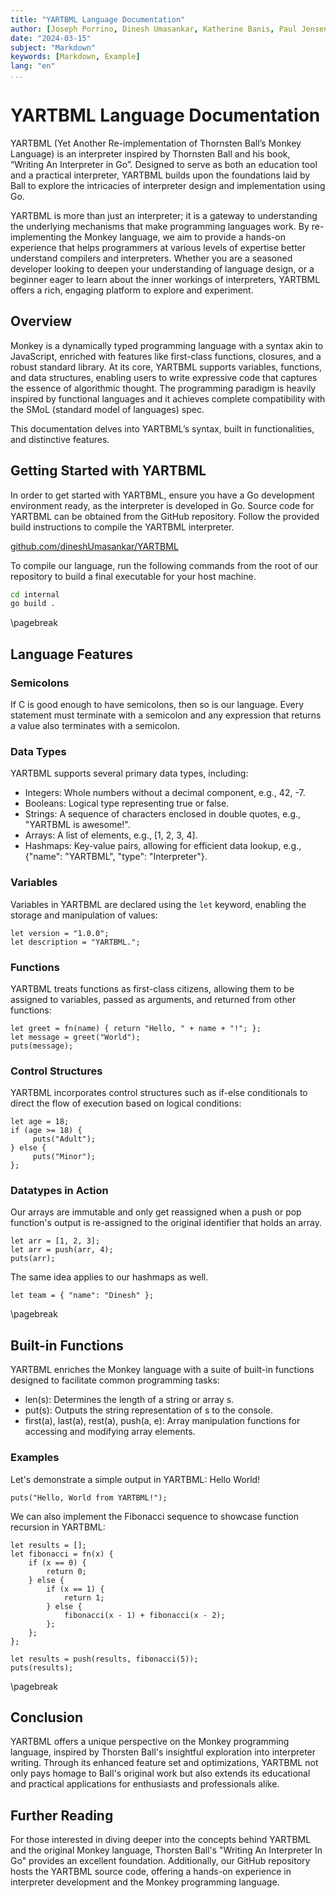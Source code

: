```yaml
---
title: "YARTBML Language Documentation"
author: [Joseph Porrino, Dinesh Umasankar, Katherine Banis, Paul Jensen]
date: "2024-03-15"
subject: "Markdown"
keywords: [Markdown, Example]
lang: "en"
...
```


# YARTBML Language Documentation

YARTBML (Yet Another Re-implementation of Thornsten Ball’s Monkey Language) is an interpreter inspired by Thornsten Ball and his book, “Writing An Interpreter in Go”. Designed to serve as both an education tool and a practical interpreter, YARTBML builds upon the foundations laid by Ball to explore the intricacies of interpreter design and implementation using Go. 

YARTBML is more than just an interpreter; it is a gateway to understanding the underlying mechanisms that make programming languages work. By re-implementing the Monkey language, we aim to provide a hands-on experience that helps programmers at various levels of expertise better understand compilers and interpreters. Whether you are a seasoned developer looking to deepen your understanding of language design, or a beginner eager to learn about the inner workings of interpreters, YARTBML offers a rich, engaging platform to explore and experiment.

## Overview

Monkey is a dynamically typed programming language with a syntax akin to JavaScript, enriched with features like first-class functions, closures, and a robust standard library. At its core, YARTBML supports variables, functions, and data structures, enabling users to write expressive code that captures the essence of algorithmic thought. The programming paradigm is heavily inspired by functional languages and it achieves complete compatibility with the SMoL (standard model of languages) spec.

This documentation delves into YARTBML’s syntax, built in functionalities, and distinctive features.

## Getting Started with YARTBML

In order to get started with YARTBML, ensure you have a Go development environment ready, as the interpreter is developed in Go. Source code for YARTBML can be obtained from the GitHub repository. Follow the provided build instructions to compile the YARTBML interpreter.

[github.com/dineshUmasankar/YARTBML](https://github.com/dineshUmasankar/YARTBML)

To compile our language, run the following commands from the root of our repository to build a final executable for your host machine.

```sh
cd internal
go build .
```

\pagebreak 

## Language Features

### Semicolons

If C is good enough to have semicolons, then so is our language.
Every statement must terminate with a semicolon and any expression that returns a value also terminates with a semicolon.

### Data Types

YARTBML supports several primary data types, including:

- Integers: Whole numbers without a decimal component, e.g., 42, -7.
- Booleans: Logical type representing true or false.
- Strings: A sequence of characters enclosed in double quotes, e.g., "YARTBML is awesome!".
- Arrays: A list of elements, e.g., [1, 2, 3, 4].
- Hashmaps: Key-value pairs, allowing for efficient data lookup, e.g., {"name": "YARTBML", "type": "Interpreter"}.

### Variables

Variables in YARTBML are declared using the `let` keyword, enabling the storage and manipulation of values:

```
let version = "1.0.0";
let description = "YARTBML.";
```

### Functions

YARTBML treats functions as first-class citizens, allowing them to be assigned to variables, passed as arguments, and returned from other functions:

```
let greet = fn(name) { return "Hello, " + name + "!"; };
let message = greet("World");
puts(message);
```

### Control Structures

YARTBML incorporates control structures such as if-else conditionals to direct the flow of execution based on logical conditions:

```
let age = 18;
if (age >= 18) {
   	 puts("Adult");
} else {
   	 puts("Minor");
};
```

### Datatypes in Action

Our arrays are immutable and only get reassigned when a push or pop function's output
is re-assigned to the original identifier that holds an array.

```
let arr = [1, 2, 3];
let arr = push(arr, 4);
puts(arr);
```

The same idea applies to our hashmaps as well.

```
let team = { "name": "Dinesh" };
```

\pagebreak 

## Built-in Functions

YARTBML enriches the Monkey language with a suite of built-in functions designed to facilitate common programming tasks:

- len(s): Determines the length of a string or array s.
- put(s): Outputs the string representation of s to the console.
- first(a), last(a), rest(a), push(a, e): Array manipulation functions for accessing and modifying array elements.

### Examples

Let's demonstrate a simple output in YARTBML: Hello World!

```
puts("Hello, World from YARTBML!");
```

We can also implement the Fibonacci sequence to showcase function recursion in YARTBML:

```
let results = [];
let fibonacci = fn(x) {
    if (x == 0) {
        return 0;
    } else {
        if (x == 1) {
            return 1;
        } else {
            fibonacci(x - 1) + fibonacci(x - 2);
        };
    };
};

let results = push(results, fibonacci(5));
puts(results);
```

\pagebreak

## Conclusion

YARTBML offers a unique perspective on the Monkey programming language, inspired by Thorsten Ball's insightful exploration into interpreter writing. Through its enhanced feature set and optimizations, YARTBML not only pays homage to Ball's original work but also extends its educational and practical applications for enthusiasts and professionals alike.

## Further Reading

For those interested in diving deeper into the concepts behind YARTBML and the original Monkey language, Thorsten Ball's "Writing An Interpreter In Go" provides an excellent foundation. Additionally, our GitHub repository hosts the YARTBML source code, offering a hands-on experience in interpreter development and the Monkey programming language.
